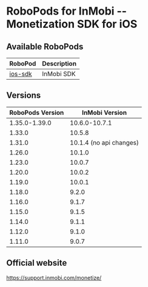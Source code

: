 # RoboPods for InMobi -- Monetization SDK for iOS

## Available RoboPods

| RoboPod                           | Description                               |
|-----------------------------------|-------------------------------------------|
| [ios-sdk](ios-sdk/)               | InMobi SDK                                |

## Versions

| RoboPods Version | InMobi Version          |
|------------------|-------------------------|
| 1.35.0-1.39.0    | 10.6.0-10.7.1           |
| 1.33.0           | 10.5.8                  |
| 1.31.0           | 10.1.4 (no api changes) |
| 1.26.0           | 10.1.0                  |
| 1.23.0           | 10.0.7                  |
| 1.20.0           | 10.0.2                  |
| 1.19.0           | 10.0.1                  |
| 1.18.0           | 9.2.0                   |
| 1.16.0           | 9.1.7                   |
| 1.15.0           | 9.1.5                   |
| 1.14.0           | 9.1.1                   |
| 1.12.0           | 9.1.0                   |
| 1.11.0           | 9.0.7                   |

## Official website

https://support.inmobi.com/monetize/